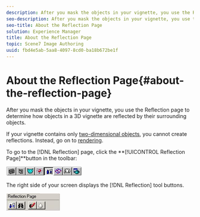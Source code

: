 ```yaml
---
description: After you mask the objects in your vignette, you use the Reflection page to determine how objects in a 3D vignette are reflected by their surrounding objects.
seo-description: After you mask the objects in your vignette, you use the Reflection page to determine how objects in a 3D vignette are reflected by their surrounding objects.
seo-title: About the Reflection Page
solution: Experience Manager
title: About the Reflection Page
topic: Scene7 Image Authoring
uuid: fbd4e5ab-5aa8-4097-8cd0-ba18b672be1f
---
```


# About the Reflection Page{#about-the-reflection-page}

After you mask the objects in your vignette, you use the Reflection page to determine how objects in a 3D vignette are reflected by their surrounding objects.

If your vignette contains only [two-dimensional objects](../../c-vat-obj-pg/c-vat-create-grps-obj/t-vat-create-2d-obj.md#task-b0c168d6f127408c882e8f1de36c8bc7), you cannot create reflections. Instead, go on to [rendering](../../c-vat-rend-pg/c-vat-abt-rend-pg/c-vat-abt-rend-pg.md#concept-0a56eec3cafe45658d25c0988d818fc0).

To go to the [!DNL Reflection] page, click the **[!UICONTROL Reflection Page]**button in the toolbar:

![](assets/reflection_page.png)

The right side of your screen displays the [!DNL Reflection] tool buttons.

![](assets/reflection.png)

